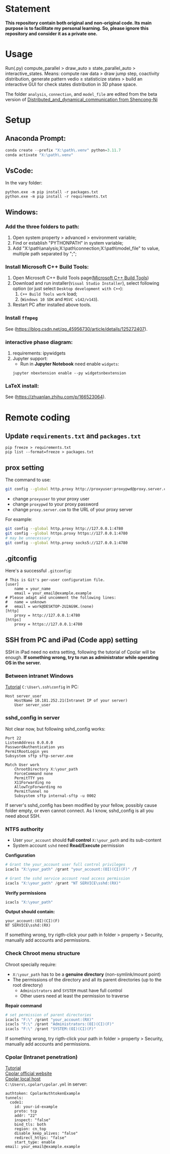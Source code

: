 # Statement
**This repository contain both original and non-original code. Its main purpose is to facilitate my personal learning. So, please ignore this repository and consider it as a private one.**
# Usage
Run(.py) compute_parallel > draw_auto $\ge$ state_parallel_auto > interactive_states.
Means: compute raw data > draw jump step, coactivity distribution, generate pattern vedio $\ge$ statisticize states > build an interactive GUI for check states distribution in 3D phase space.

The folder `analysis`, `connection`, and `model_file` are edited from the beta version of [Distributed_and_dynamical_communication from Shencong-Ni](https://github.com/BrainDynamicsUSYD/Distributed_and_dynamical_communication)

# Setup
## Anaconda Prompt:
```python
conda create --prefix "X:\path\.venv" python=3.11.7
conda activate "X:\path\.venv"
```
## VsCode:
In the vary folder:
```
python.exe -m pip install -r packages.txt
python.exe -m pip install -r requirements.txt
```
## Windows:
### Add the three folders to path:
1. Open system property > advanced > environment variable;
2. Find or establish "PYTHONPATH" in system variable;
3. Add "X:\path\analysis;X:\path\connection;X:\path\model_file" to value, multiple path separated by ";";

### Install Microsoft C++ Build Tools:
1. Open Microsoft C++ Build Tools page([Microsoft C++ Build Tools](https://visualstudio.microsoft.com/visual-cpp-build-tools/))
2. Download and run installer(`Visual Studio Installer`), select following option (or just select `Desktop development with C++`):
   1. `C++ Build Tools work` load;
   2. (`Windows 10 SDK` and `MSVC v142/v143`).
3. Restart PC after installed above tools.
   
### Install `ffmpeg` 
See (https://blog.csdn.net/qq_45956730/article/details/125272407).
### interactive phase diagram:
1. requirements: ipywidgets
2. Jupyter support:
   - Run in **Jupyter Notebook** need enable `widgets`:
   ```
   jupyter nbextension enable --py widgetsnbextension
   ```
### LaTeX install:
See (https://zhuanlan.zhihu.com/p/166523064).

# Remote coding
## Update `requirements.txt` and `packages.txt`
```
pip freeze > requirements.txt
pip list --format=freeze > packages.txt
```
## prox setting
The command to use:
```bash
git config --global http.proxy http://proxyuser:proxypwd@proxy.server.com:8080
```
- change `proxyuser` to your proxy user
- change `proxypwd` to your proxy password
- change `proxy.server.com` to the URL of your proxy server

For example:
```bash
git config --global http.proxy http://127.0.0.1:4780
git config --global https.proxy https://127.0.0.1:4780
# may be unnecessary
git config --global http.proxy socks5://127.0.0.1:4780
```
## .gitconfig
Here's a successful `.gitconfig`:
```
# This is Git's per-user configuration file.
[user]
	name = your_name
	email = your_email@example.example
# Please adapt and uncomment the following lines:
#	name = unknown
#	email = work@DESKTOP-2U2AG9K.(none)
[http]
	proxy = http://127.0.0.1:4780
[https]
	proxy = https://127.0.0.1:4780
```

## SSH from PC and iPad (Code app) setting
SSH in iPad need no extra setting, following the tutorial of Cpolar will be enough.
**If something wrong, try to run as administrator while operating OS in the server.**  
### Between intranet Windows
[Tutorial](https://zhuanlan.zhihu.com/p/339012691)
`C:\User\.ssh\config` in PC:
```
Host server_user
    HostName 10.181.252.21(Intranet IP of your server)
    User server_user
```
### sshd_config in server  
Not clear now, but following sshd_config works:
```sshd_config
Port 22
ListenAddress 0.0.0.0
PasswordAuthentication yes
PermitRootLogin yes
Subsystem sftp sftp-server.exe

Match User work
    ChrootDirectory X:\your_path
    ForceCommand none
    PermitTTY yes
    X11Forwarding no
    AllowTcpForwarding no
    PermitTunnel no
    Subsystem sftp internal-sftp -u 0002
```
If server's sshd_config has been modified by your fellow, possibly cause folder empty, or even cannot connect. As I know, sshd_config is all you need about SSH.  
### NTFS authority
- User `your_account` should **full control** `X:\your_path` and its sub-content
- System account `sshd` need **Read/Execute** permission

**Configuration**
```powershell
# Grant the your_account user full control privileges
icacls "X:\your_path" /grant "your_account:(OI)(CI)(F)" /T

# Grant the sshd service account read access permission
icacls "X:\your_path" /grant "NT SERVICE\sshd:(RX)"
```
**Verify permissions**
```powershell
icacls "X:\your_path"
```
**Output should contain:**
```
your_account:(OI)(CI)(F)
NT SERVICE\sshd:(RX)
```
If something wrong, try rigth-click your path in folder > property > Security, manually add accounts and permissions.
### Check Chroot menu structure
Chroot specially require:
- `X:\your_path` has to be a **genuine directory** (non-symlink/mount point)
- The permissions of the directory and all its parent directories (up to the root directory)
   - `Administrators` and `SYSTEM` must have full control
   - Other users need at least the permission to traverse

**Repair command**
```powershell
# set permission of parent directories
icacls "F:\" /grant "your_account:(RX)"
icacls "F:\" /grant "Administrators:(OI)(CI)(F)"
icacls "F:\" /grant "SYSTEM:(OI)(CI)(F)"
```
If something wrong, try rigth-click your path in folder > property > Security, manually add accounts and permissions.
### Cpolar (Intranet penetration)
[Tutorial](https://www.bilibili.com/video/BV1Vj411W7W9)  
[Cpolar official website](https://www.cpolar.com/)  
[Cpolar local host](http://localhost:9200/)  
`C:\Users\.cpolar\cpolar.yml` in server:
```
authtoken: CpolarAuthtokenExample
tunnels:
  code1:
    id: your-id-example
    proto: tcp
    addr: "22"
    inspect: "false"
    bind_tls: both
    region: cn_top
    disable_keep_alives: "false"
    redirect_https: "false"
    start_type: enable
email: your_email@example.example
```